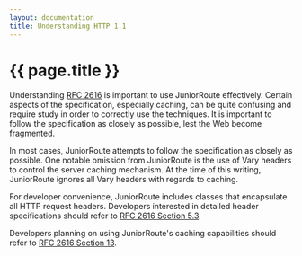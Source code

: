 ```yaml
---
layout: documentation
title: Understanding HTTP 1.1
---
```

{{ page.title }}
=
Understanding [RFC 2616](http://www.w3.org/Protocols/rfc2616/rfc2616.html) is important to use JuniorRoute effectively. Certain aspects of the specification, especially caching, can be quite confusing and require study in order to correctly use the techniques. It is important to follow the specification as closely as possible, lest the Web become fragmented.

In most cases, JuniorRoute attempts to follow the specification as closely as possible. One notable omission from JuniorRoute is the use of Vary headers to control the server caching mechanism. At the time of this writing, JuniorRoute ignores all Vary headers with regards to caching.

For developer convenience, JuniorRoute includes classes that encapsulate all HTTP request headers. Developers interested in detailed header specifications should refer to [RFC 2616 Section 5.3](http://www.w3.org/Protocols/rfc2616/rfc2616-sec5.html#sec5.3).

Developers planning on using JuniorRoute's caching capabilities should refer to [RFC 2616 Section 13](http://www.w3.org/Protocols/rfc2616/rfc2616-sec13.html).
